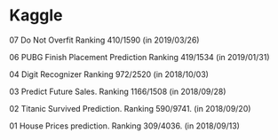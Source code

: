 # Kaggle

07 Do Not Overfit
Ranking 410/1590 (in 2019/03/26)

06 PUBG Finish Placement Prediction
Ranking 419/1534 (in 2019/01/31)




04 Digit Recognizer
Ranking 972/2520 (in 2018/10/03)

03 Predict Future Sales.
Ranking 1166/1508 (in 2018/09/28)

02 Titanic Survived Prediction.
Ranking 590/9741. (in 2018/09/20)

01 House Prices prediction.
Ranking 309/4036. (in 2018/09/13)
